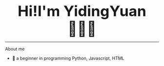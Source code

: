 <div align='center'><font size='150'><b>Hi!I'm YidingYuan🙋🏻‍♀️</b></font></div>

---
About me
- 🌱 a beginner in programming Python, Javascript, HTML




